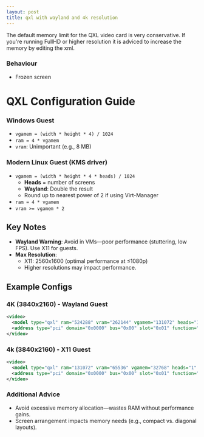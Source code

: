 ```yaml
---
layout: post
title: qxl with wayland and 4k resolution
---
```


The default memory limit for the QXL video card is very conservative. If you're running FullHD or higher resolution it is adviced to increase the memory by editing the xml.

### Behaviour
- Frozen screen

# QXL Configuration Guide

### Windows Guest
- `vgamem = (width * height * 4) / 1024`
- `ram = 4 * vgamem`
- `vram`: Unimportant (e.g., 8 MB)

### Modern Linux Guest (KMS driver)
- `vgamem = (width * height * 4 * heads) / 1024`  
  - **Heads** = number of screens  
  - **Wayland**: Double the result  
  - Round up to nearest power of 2 if using Virt-Manager
- `ram = 4 * vgamem`
- `vram >= vgamem * 2`

## Key Notes
- **Wayland Warning**: Avoid in VMs—poor performance (stuttering, low FPS). Use X11 for guests.
- **Max Resolution**: 
  - X11: 2560x1600 (optimal performance at ≤1080p)
  - Higher resolutions may impact performance.

## Example Configs

### 4K (3840x2160) - Wayland Guest
```xml
<video>
  <model type="qxl" ram="524288" vram="262144" vgamem="131072" heads="1" primary="yes"/>
  <address type="pci" domain="0x0000" bus="0x00" slot="0x01" function="0x0"/>
</video>
```

### 4k (3840x2160) - X11 Guest
```xml
<video>
  <model type="qxl" ram="131072" vram="65536" vgamem="32768" heads="1" primary="yes"/>
  <address type="pci" domain="0x0000" bus="0x00" slot="0x01" function="0x0"/>
</video>
```

### Additional Advice
- Avoid excessive memory allocation—wastes RAM without performance gains.
- Screen arrangement impacts memory needs (e.g., compact vs. diagonal layouts).
